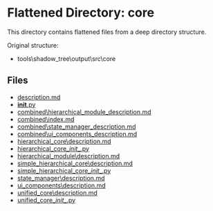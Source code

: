 # Flattened Directory: core

This directory contains flattened files from a deep directory structure.

Original structure:

- tools\shadow_tree\output\src\core

## Files

- [description.md](./description.md)
- [__init__.py](./__init__.py)
- [combined\hierarchical_module_description.md](./combined_hierarchical_module_description.md)
- [combined\index.md](./combined_index.md)
- [combined\state_manager_description.md](./combined_state_manager_description.md)
- [combined\ui_components_description.md](./combined_ui_components_description.md)
- [hierarchical_core\description.md](./hierarchical_core_description.md)
- [hierarchical_core\__init__.py](./hierarchical_core___init__.py)
- [hierarchical_module\description.md](./hierarchical_module_description.md)
- [simple_hierarchical_core\description.md](./simple_hierarchical_core_description.md)
- [simple_hierarchical_core\__init__.py](./simple_hierarchical_core___init__.py)
- [state_manager\description.md](./state_manager_description.md)
- [ui_components\description.md](./ui_components_description.md)
- [unified_core\description.md](./unified_core_description.md)
- [unified_core\__init__.py](./unified_core___init__.py)
